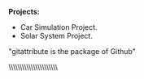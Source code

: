 **Projects:**
* Car Simulation Project.
* Solar System Project.

"gitattribute is the package of Github"


\\\\\\\\\\\\\\\\\\\\\\\\\\\\\\\\\\\\\\\\\\\
